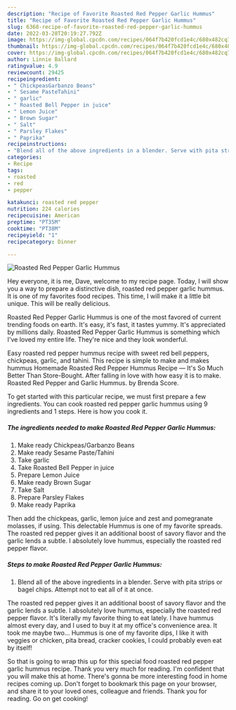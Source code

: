 ```yaml
---
description: "Recipe of Favorite Roasted Red Pepper Garlic Hummus"
title: "Recipe of Favorite Roasted Red Pepper Garlic Hummus"
slug: 6368-recipe-of-favorite-roasted-red-pepper-garlic-hummus
date: 2022-03-28T20:19:27.792Z
image: https://img-global.cpcdn.com/recipes/064f7b420fcd1e4c/680x482cq70/roasted-red-pepper-garlic-hummus-recipe-main-photo.jpg
thumbnail: https://img-global.cpcdn.com/recipes/064f7b420fcd1e4c/680x482cq70/roasted-red-pepper-garlic-hummus-recipe-main-photo.jpg
cover: https://img-global.cpcdn.com/recipes/064f7b420fcd1e4c/680x482cq70/roasted-red-pepper-garlic-hummus-recipe-main-photo.jpg
author: Linnie Ballard
ratingvalue: 4.9
reviewcount: 29425
recipeingredient:
- " ChickpeasGarbanzo Beans"
- " Sesame PasteTahini"
- " garlic"
- " Roasted Bell Pepper in juice"
- " Lemon Juice"
- " Brown Sugar"
- " Salt"
- " Parsley Flakes"
- " Paprika"
recipeinstructions:
- "Blend all of the above ingredients in a blender. Serve with pita strips or bagel chips. Attempt not to eat all of it at once."
categories:
- Recipe
tags:
- roasted
- red
- pepper

katakunci: roasted red pepper 
nutrition: 224 calories
recipecuisine: American
preptime: "PT35M"
cooktime: "PT38M"
recipeyield: "1"
recipecategory: Dinner

---
```



![Roasted Red Pepper Garlic Hummus](https://img-global.cpcdn.com/recipes/064f7b420fcd1e4c/680x482cq70/roasted-red-pepper-garlic-hummus-recipe-main-photo.jpg)

Hey everyone, it is me, Dave, welcome to my recipe page. Today, I will show you a way to prepare a distinctive dish, roasted red pepper garlic hummus. It is one of my favorites food recipes. This time, I will make it a little bit unique. This will be really delicious.

Roasted Red Pepper Garlic Hummus is one of the most favored of current trending foods on earth. It's easy, it's fast, it tastes yummy. It's appreciated by millions daily. Roasted Red Pepper Garlic Hummus is something which I've loved my entire life. They're nice and they look wonderful.

Easy roasted red pepper hummus recipe with sweet red bell peppers, chickpeas, garlic, and tahini. This recipe is simple to make and makes hummus Homemade Roasted Red Pepper Hummus Recipe — It&#39;s So Much Better Than Store-Bought. After falling in love with how easy it is to make. Roasted Red Pepper and Garlic Hummus. by Brenda Score.


To get started with this particular recipe, we must first prepare a few ingredients. You can cook roasted red pepper garlic hummus using 9 ingredients and 1 steps. Here is how you cook it.

<!--inarticleads1-->

##### The ingredients needed to make Roasted Red Pepper Garlic Hummus:

1. Make ready  Chickpeas/Garbanzo Beans
1. Make ready  Sesame Paste/Tahini
1. Take  garlic
1. Take  Roasted Bell Pepper in juice
1. Prepare  Lemon Juice
1. Make ready  Brown Sugar
1. Take  Salt
1. Prepare  Parsley Flakes
1. Make ready  Paprika


Then add the chickpeas, garlic, lemon juice and zest and pomegranate molasses, if using. This delectable Hummus is one of my favorite spreads. The roasted red pepper gives it an additional boost of savory flavor and the garlic lends a subtle. I absolutely love hummus, especially the roasted red pepper flavor. 

<!--inarticleads2-->

##### Steps to make Roasted Red Pepper Garlic Hummus:

1. Blend all of the above ingredients in a blender. Serve with pita strips or bagel chips. Attempt not to eat all of it at once.


The roasted red pepper gives it an additional boost of savory flavor and the garlic lends a subtle. I absolutely love hummus, especially the roasted red pepper flavor. It&#39;s literally my favorite thing to eat lately. I have hummus almost every day, and I used to buy it at my office&#39;s convenience area. It took me maybe two… Hummus is one of my favorite dips, I like it with veggies or chicken, pita bread, cracker cookies, I could probably even eat by itself! 

So that is going to wrap this up for this special food roasted red pepper garlic hummus recipe. Thank you very much for reading. I'm confident that you will make this at home. There's gonna be more interesting food in home recipes coming up. Don't forget to bookmark this page on your browser, and share it to your loved ones, colleague and friends. Thank you for reading. Go on get cooking!
